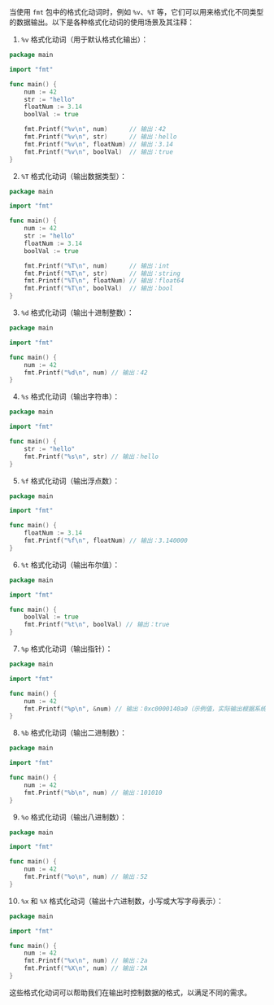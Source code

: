 当使用 `fmt` 包中的格式化动词时，例如 `%v`、`%T` 等，它们可以用来格式化不同类型的数据输出。以下是各种格式化动词的使用场景及其注释：

1. `%v` 格式化动词（用于默认格式化输出）：

```go
package main

import "fmt"

func main() {
    num := 42
    str := "hello"
    floatNum := 3.14
    boolVal := true

    fmt.Printf("%v\n", num)      // 输出：42
    fmt.Printf("%v\n", str)      // 输出：hello
    fmt.Printf("%v\n", floatNum) // 输出：3.14
    fmt.Printf("%v\n", boolVal)  // 输出：true
}
```

2. `%T` 格式化动词（输出数据类型）：

```go
package main

import "fmt"

func main() {
    num := 42
    str := "hello"
    floatNum := 3.14
    boolVal := true

    fmt.Printf("%T\n", num)      // 输出：int
    fmt.Printf("%T\n", str)      // 输出：string
    fmt.Printf("%T\n", floatNum) // 输出：float64
    fmt.Printf("%T\n", boolVal)  // 输出：bool
}
```

3. `%d` 格式化动词（输出十进制整数）：

```go
package main

import "fmt"

func main() {
    num := 42
    fmt.Printf("%d\n", num) // 输出：42
}
```

4. `%s` 格式化动词（输出字符串）：

```go
package main

import "fmt"

func main() {
    str := "hello"
    fmt.Printf("%s\n", str) // 输出：hello
}
```

5. `%f` 格式化动词（输出浮点数）：

```go
package main

import "fmt"

func main() {
    floatNum := 3.14
    fmt.Printf("%f\n", floatNum) // 输出：3.140000
}
```

6. `%t` 格式化动词（输出布尔值）：

```go
package main

import "fmt"

func main() {
    boolVal := true
    fmt.Printf("%t\n", boolVal) // 输出：true
}
```

7. `%p` 格式化动词（输出指针）：

```go
package main

import "fmt"

func main() {
    num := 42
    fmt.Printf("%p\n", &num) // 输出：0xc0000140a0（示例值，实际输出根据系统和内存布局而变化）
}
```

8. `%b` 格式化动词（输出二进制数）：

```go
package main

import "fmt"

func main() {
    num := 42
    fmt.Printf("%b\n", num) // 输出：101010
}
```

9. `%o` 格式化动词（输出八进制数）：

```go
package main

import "fmt"

func main() {
    num := 42
    fmt.Printf("%o\n", num) // 输出：52
}
```

10. `%x` 和 `%X` 格式化动词（输出十六进制数，小写或大写字母表示）：

```go
package main

import "fmt"

func main() {
    num := 42
    fmt.Printf("%x\n", num) // 输出：2a
    fmt.Printf("%X\n", num) // 输出：2A
}
```

这些格式化动词可以帮助我们在输出时控制数据的格式，以满足不同的需求。
